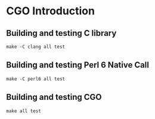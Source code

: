 CGO Introduction
================

Building and testing C library
------------------------------

```
make -C clang all test
```

Building and testing Perl 6 Native Call
---------------------------------------

```
make -C perl6 all test
```

Building and testing CGO
------------------------

```
make all test
```
